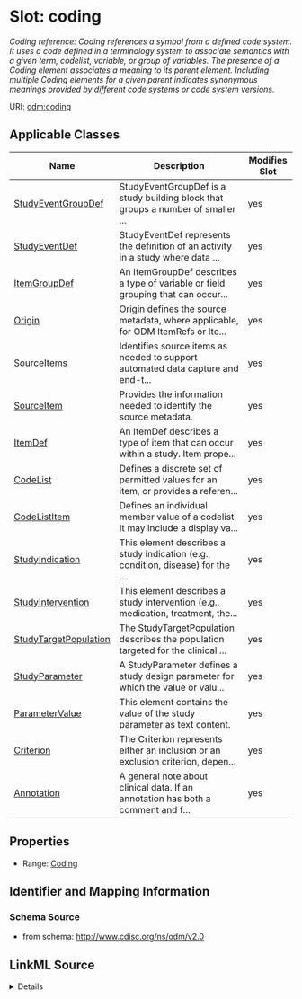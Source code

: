 # Slot: coding


_Coding reference: Coding references a symbol from a defined code system. It uses a code defined in a terminology system to associate semantics with a given term, codelist, variable, or group of variables. The presence of a Coding element associates a meaning to its parent element. Including multiple Coding elements for a given parent indicates synonymous meanings provided by different code systems or code system versions._



URI: [odm:coding](http://www.cdisc.org/ns/odm/v2.0/coding)



<!-- no inheritance hierarchy -->




## Applicable Classes

| Name | Description | Modifies Slot |
| --- | --- | --- |
[StudyEventGroupDef](StudyEventGroupDef.md) | StudyEventGroupDef is a study building block that groups a number of smaller ... |  yes  |
[StudyEventDef](StudyEventDef.md) | StudyEventDef represents the definition of an activity in a study where data ... |  yes  |
[ItemGroupDef](ItemGroupDef.md) | An ItemGroupDef describes a type of variable or field grouping that can occur... |  yes  |
[Origin](Origin.md) | Origin defines the source metadata, where applicable, for ODM ItemRefs or Ite... |  yes  |
[SourceItems](SourceItems.md) | Identifies source items as needed to support automated data capture and end-t... |  yes  |
[SourceItem](SourceItem.md) | Provides the information needed to identify the source metadata. |  yes  |
[ItemDef](ItemDef.md) | An ItemDef describes a type of item that can occur within a study. Item prope... |  yes  |
[CodeList](CodeList.md) | Defines a discrete set of permitted values for an item, or provides a referen... |  yes  |
[CodeListItem](CodeListItem.md) | Defines an individual member value of a codelist. It may include a display va... |  yes  |
[StudyIndication](StudyIndication.md) | This element describes a study indication (e.g., condition, disease) for the ... |  yes  |
[StudyIntervention](StudyIntervention.md) | This element describes a study intervention (e.g., medication, treatment, the... |  yes  |
[StudyTargetPopulation](StudyTargetPopulation.md) | The StudyTargetPopulation describes the population targeted for the clinical ... |  yes  |
[StudyParameter](StudyParameter.md) | A StudyParameter defines a study design parameter for which the value or valu... |  yes  |
[ParameterValue](ParameterValue.md) | This element contains the value of the study parameter as text content. |  yes  |
[Criterion](Criterion.md) | The Criterion represents either an inclusion or an exclusion criterion, depen... |  yes  |
[Annotation](Annotation.md) | A general note about clinical data. If an annotation has both a comment and f... |  yes  |







## Properties

* Range: [Coding](Coding.md)





## Identifier and Mapping Information







### Schema Source


* from schema: http://www.cdisc.org/ns/odm/v2.0




## LinkML Source

<details>
```yaml
name: coding
description: 'Coding reference: Coding references a symbol from a defined code system.
  It uses a code defined in a terminology system to associate semantics with a given
  term, codelist, variable, or group of variables. The presence of a Coding element
  associates a meaning to its parent element. Including multiple Coding elements for
  a given parent indicates synonymous meanings provided by different code systems
  or code system versions.'
from_schema: http://www.cdisc.org/ns/odm/v2.0
rank: 1000
identifier: false
alias: coding
domain_of:
- StudyEventGroupDef
- StudyEventDef
- ItemGroupDef
- Origin
- SourceItems
- SourceItem
- ItemDef
- CodeList
- CodeListItem
- StudyIndication
- StudyIntervention
- StudyTargetPopulation
- StudyParameter
- ParameterValue
- Criterion
- Annotation
range: Coding

```
</details>